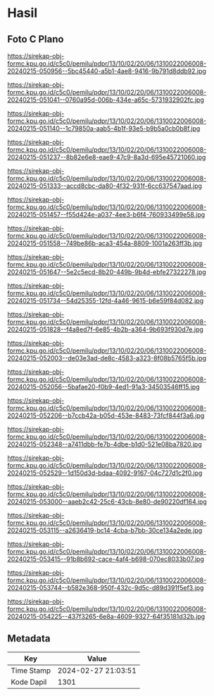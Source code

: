 # Hasil

## Foto C Plano

https://sirekap-obj-formc.kpu.go.id/c5c0/pemilu/pdpr/13/10/02/20/06/1310022006008-20240215-050956--5bc45440-a5b1-4ae8-9416-9b791d8ddb92.jpg

https://sirekap-obj-formc.kpu.go.id/c5c0/pemilu/pdpr/13/10/02/20/06/1310022006008-20240215-051041--0760a95d-006b-434e-a65c-5731932902fc.jpg

https://sirekap-obj-formc.kpu.go.id/c5c0/pemilu/pdpr/13/10/02/20/06/1310022006008-20240215-051140--1c79850a-aab5-4b1f-93e5-b9b5a0cb0b8f.jpg

https://sirekap-obj-formc.kpu.go.id/c5c0/pemilu/pdpr/13/10/02/20/06/1310022006008-20240215-051237--8b82e6e8-eae9-47c9-8a3d-695e45721060.jpg

https://sirekap-obj-formc.kpu.go.id/c5c0/pemilu/pdpr/13/10/02/20/06/1310022006008-20240215-051333--accd8cbc-da80-4f32-931f-6cc637547aad.jpg

https://sirekap-obj-formc.kpu.go.id/c5c0/pemilu/pdpr/13/10/02/20/06/1310022006008-20240215-051457--f55d424e-a037-4ee3-b6f4-760933499e58.jpg

https://sirekap-obj-formc.kpu.go.id/c5c0/pemilu/pdpr/13/10/02/20/06/1310022006008-20240215-051558--749be86b-aca3-454a-8809-1001a263ff3b.jpg

https://sirekap-obj-formc.kpu.go.id/c5c0/pemilu/pdpr/13/10/02/20/06/1310022006008-20240215-051647--5e2c5ecd-8b20-449b-9b4d-ebfe27322278.jpg

https://sirekap-obj-formc.kpu.go.id/c5c0/pemilu/pdpr/13/10/02/20/06/1310022006008-20240215-051734--54d25355-12fd-4a46-9615-b6e59f84d082.jpg

https://sirekap-obj-formc.kpu.go.id/c5c0/pemilu/pdpr/13/10/02/20/06/1310022006008-20240215-051828--f4a8ed7f-6e85-4b2b-a364-9b693f930d7e.jpg

https://sirekap-obj-formc.kpu.go.id/c5c0/pemilu/pdpr/13/10/02/20/06/1310022006008-20240215-052003--de03e3ad-de8c-4583-a323-8f08b5765f5b.jpg

https://sirekap-obj-formc.kpu.go.id/c5c0/pemilu/pdpr/13/10/02/20/06/1310022006008-20240215-052056--5bafae20-f0b9-4ed1-91a3-34503546ff15.jpg

https://sirekap-obj-formc.kpu.go.id/c5c0/pemilu/pdpr/13/10/02/20/06/1310022006008-20240215-052206--b7ccb42a-b05d-453e-8483-73fcf844f3a6.jpg

https://sirekap-obj-formc.kpu.go.id/c5c0/pemilu/pdpr/13/10/02/20/06/1310022006008-20240215-052348--a7411dbb-fe7b-4dbe-b1d0-521e08ba7820.jpg

https://sirekap-obj-formc.kpu.go.id/c5c0/pemilu/pdpr/13/10/02/20/06/1310022006008-20240215-052529--1d150d3d-bdaa-4092-9167-04c727d1c2f0.jpg

https://sirekap-obj-formc.kpu.go.id/c5c0/pemilu/pdpr/13/10/02/20/06/1310022006008-20240215-053000--aaeb2c42-25c6-43cb-8e80-de90220df164.jpg

https://sirekap-obj-formc.kpu.go.id/c5c0/pemilu/pdpr/13/10/02/20/06/1310022006008-20240215-053115--a2636419-bc14-4cba-b7bb-30ce134a2ede.jpg

https://sirekap-obj-formc.kpu.go.id/c5c0/pemilu/pdpr/13/10/02/20/06/1310022006008-20240215-053415--91b8b692-cace-4af4-b698-070ec8033b07.jpg

https://sirekap-obj-formc.kpu.go.id/c5c0/pemilu/pdpr/13/10/02/20/06/1310022006008-20240215-053744--b582e368-950f-432c-9d5c-d89d391f5ef3.jpg

https://sirekap-obj-formc.kpu.go.id/c5c0/pemilu/pdpr/13/10/02/20/06/1310022006008-20240215-054225--437f3265-6e8a-4609-9327-64f35181d32b.jpg


## Metadata

| Key        | Value               |
| ---------- | ------------------- |
| Time Stamp | 2024-02-27 21:03:51 |
| Kode Dapil | 1301                |



